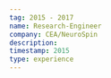 ```yaml
---
tag: 2015 - 2017
name: Research-Engineer
company: CEA/NeuroSpin
description:
timestamp: 2015
type: experience
---
```



